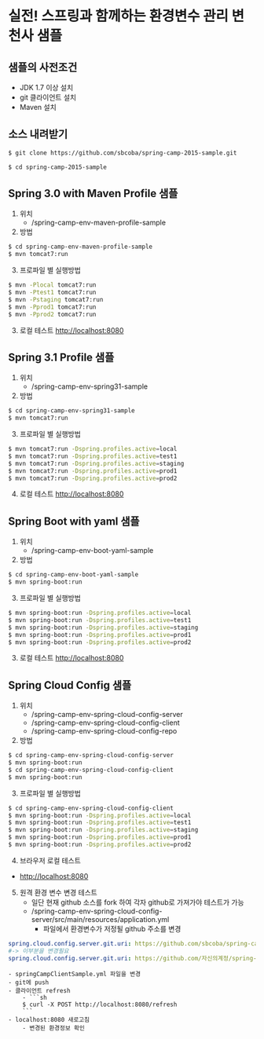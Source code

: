 # 실전! 스프링과 함께하는 환경변수 관리 변천사 샘플

## 샘플의 사전조건
- JDK 1.7 이상 설치
- git 클라이언트 설치
- Maven 설치

## 소스 내려받기
```sh
$ git clone https://github.com/sbcoba/spring-camp-2015-sample.git
```
```sh
$ cd spring-camp-2015-sample
```

## Spring 3.0 with Maven Profile 샘플

1. 위치
	- /spring-camp-env-maven-profile-sample
2. 방법
```sh
$ cd spring-camp-env-maven-profile-sample
$ mvn tomcat7:run
```
3. 프로파일 별 실행방법
```sh
$ mvn -Plocal tomcat7:run
$ mvn -Ptest1 tomcat7:run
$ mvn -Pstaging tomcat7:run
$ mvn -Pprod1 tomcat7:run
$ mvn -Pprod2 tomcat7:run
```
3. 로컬 테스트
[http://localhost:8080](http://localhost:8080)

## Spring 3.1 Profile 샘플
1. 위치
	- /spring-camp-env-spring31-sample
2. 방법
```sh
$ cd spring-camp-env-spring31-sample
$ mvn tomcat7:run
```
3. 프로파일 별 실행방법
```sh
$ mvn tomcat7:run -Dspring.profiles.active=local
$ mvn tomcat7:run -Dspring.profiles.active=test1
$ mvn tomcat7:run -Dspring.profiles.active=staging
$ mvn tomcat7:run -Dspring.profiles.active=prod1
$ mvn tomcat7:run -Dspring.profiles.active=prod2
```

4. 로컬 테스트
[http://localhost:8080](http://localhost:8080)

## Spring Boot with yaml 샘플
1. 위치
	- /spring-camp-env-boot-yaml-sample
2. 방법
```sh
$ cd spring-camp-env-boot-yaml-sample
$ mvn spring-boot:run
```
3. 프로파일 별 실행방법
```sh
$ mvn spring-boot:run -Dspring.profiles.active=local
$ mvn spring-boot:run -Dspring.profiles.active=test1
$ mvn spring-boot:run -Dspring.profiles.active=staging
$ mvn spring-boot:run -Dspring.profiles.active=prod1
$ mvn spring-boot:run -Dspring.profiles.active=prod2
```

3. 로컬 테스트
[http://localhost:8080](http://localhost:8080)

## Spring Cloud Config 샘플
1. 위치
	- /spring-camp-env-spring-cloud-config-server
	- /spring-camp-env-spring-cloud-config-client
	- /spring-camp-env-spring-cloud-config-repo
2. 방법
```sh
$ cd spring-camp-env-spring-cloud-config-server
$ mvn spring-boot:run
$ cd spring-camp-env-spring-cloud-config-client
$ mvn spring-boot:run
```
3. 프로파일 별 실행방법
```sh
$ cd spring-camp-env-spring-cloud-config-client
$ mvn spring-boot:run -Dspring.profiles.active=local
$ mvn spring-boot:run -Dspring.profiles.active=test1
$ mvn spring-boot:run -Dspring.profiles.active=staging
$ mvn spring-boot:run -Dspring.profiles.active=prod1
$ mvn spring-boot:run -Dspring.profiles.active=prod2
```
4. 브라우저 로컬 테스트
- [http://localhost:8080](http://localhost:8080)

5. 원격 환경 변수 변경 테스트
	- 일단 현재 github 소스를 fork 하여 각자 github로 가져가야 테스트가 가능
	- /spring-camp-env-spring-cloud-config-server/src/main/resources/application.yml
		- 파일에서 환경변수가 저정될 github 주소를 변경
``` yaml
spring.cloud.config.server.git.uri: https://github.com/sbcoba/spring-camp-2015-sample
#-> 이부분을 변경필요
spring.cloud.config.server.git.uri: https://github.com/자신의계정/spring-camp-2015-sample
```
    - springCampClientSample.yml 파일을 변경
	- git에 push
    - 클라이언트 refresh
    	- ```sh
        $ curl -X POST http://localhost:8080/refresh
        ```
    - localhost:8080 새로고침
    	- 변경된 환경정보 확인
